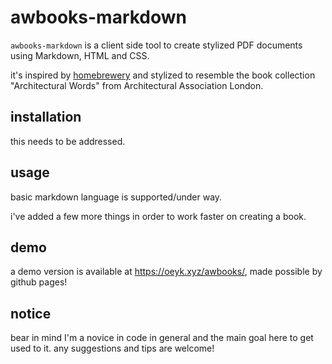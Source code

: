 # awbooks-markdown

`awbooks-markdown` is a client side tool to create stylized PDF documents using Markdown, HTML and CSS.

it's inspired by [homebrewery](https://homebrewery.naturalcrit.com/) and stylized to resemble the book collection "Architectural Words" from Architectural Association London.

## installation

this needs to be addressed.

## usage

basic markdown language is supported/under way.

i've added a few more things in order to work faster on creating a book.

## demo

a demo version is available at https://oeyk.xyz/awbooks/, made possible by github pages!

## notice

bear in mind I'm a novice in code in general and the main goal here to get used to it. any suggestions and tips are welcome!
